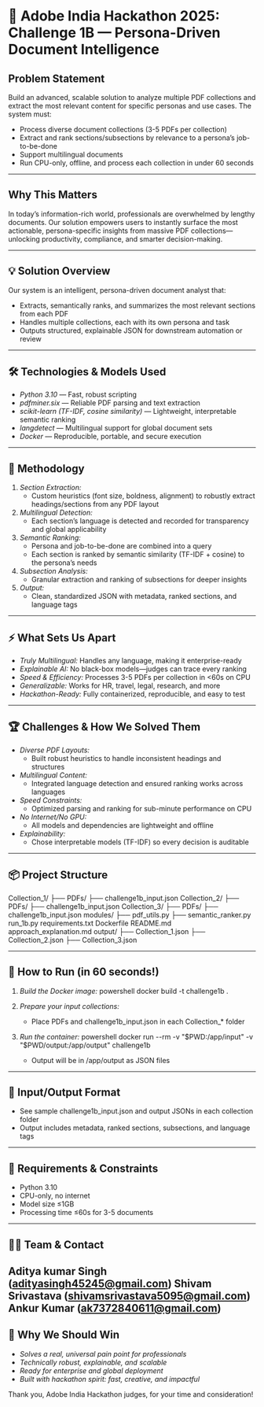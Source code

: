 # 🚀 Adobe India Hackathon 2025: Challenge 1B — Persona-Driven Document Intelligence

## Problem Statement
Build an advanced, scalable solution to analyze multiple PDF collections and extract the most relevant content for specific personas and use cases. The system must:
- Process diverse document collections (3-5 PDFs per collection)
- Extract and rank sections/subsections by relevance to a persona’s job-to-be-done
- Support multilingual documents
- Run CPU-only, offline, and process each collection in under 60 seconds

---

## Why This Matters
In today’s information-rich world, professionals are overwhelmed by lengthy documents. Our solution empowers users to instantly surface the most actionable, persona-specific insights from massive PDF collections—unlocking productivity, compliance, and smarter decision-making.

---

## 💡 Solution Overview
Our system is an intelligent, persona-driven document analyst that:
- Extracts, semantically ranks, and summarizes the most relevant sections from each PDF
- Handles multiple collections, each with its own persona and task
- Outputs structured, explainable JSON for downstream automation or review

---

## 🛠️ Technologies & Models Used
- *Python 3.10* — Fast, robust scripting
- *pdfminer.six* — Reliable PDF parsing and text extraction
- *scikit-learn (TF-IDF, cosine similarity)* — Lightweight, interpretable semantic ranking
- *langdetect* — Multilingual support for global document sets
- *Docker* — Reproducible, portable, and secure execution

---

## 🧠 Methodology
1. *Section Extraction:*
   - Custom heuristics (font size, boldness, alignment) to robustly extract headings/sections from any PDF layout
2. *Multilingual Detection:*
   - Each section’s language is detected and recorded for transparency and global applicability
3. *Semantic Ranking:*
   - Persona and job-to-be-done are combined into a query
   - Each section is ranked by semantic similarity (TF-IDF + cosine) to the persona’s needs
4. *Subsection Analysis:*
   - Granular extraction and ranking of subsections for deeper insights
5. *Output:*
   - Clean, standardized JSON with metadata, ranked sections, and language tags

---

## ⚡ What Sets Us Apart
- *Truly Multilingual:* Handles any language, making it enterprise-ready
- *Explainable AI:* No black-box models—judges can trace every ranking
- *Speed & Efficiency:* Processes 3-5 PDFs per collection in <60s on CPU
- *Generalizable:* Works for HR, travel, legal, research, and more
- *Hackathon-Ready:* Fully containerized, reproducible, and easy to test

---

## 🏆 Challenges & How We Solved Them
- *Diverse PDF Layouts:*
  - Built robust heuristics to handle inconsistent headings and structures
- *Multilingual Content:*
  - Integrated language detection and ensured ranking works across languages
- *Speed Constraints:*
  - Optimized parsing and ranking for sub-minute performance on CPU
- *No Internet/No GPU:*
  - All models and dependencies are lightweight and offline
- *Explainability:*
  - Chose interpretable models (TF-IDF) so every decision is auditable

---

## 📦 Project Structure

Collection_1/
  ├── PDFs/
  ├── challenge1b_input.json
Collection_2/
  ├── PDFs/
  ├── challenge1b_input.json
Collection_3/
  ├── PDFs/
  ├── challenge1b_input.json
modules/
  ├── pdf_utils.py
  ├── semantic_ranker.py
run_1b.py
requirements.txt
Dockerfile
README.md
approach_explanation.md
output/
  ├── Collection_1.json
  ├── Collection_2.json
  ├── Collection_3.json


---

## 🚀 How to Run (in 60 seconds!)
1. *Build the Docker image:*
   powershell
   docker build -t challenge1b .
   
2. *Prepare your input collections:*
   - Place PDFs and challenge1b_input.json in each Collection_* folder
3. *Run the container:*
   powershell
   docker run --rm -v "$PWD:/app/input" -v "$PWD/output:/app/output" challenge1b
   
   - Output will be in /app/output as JSON files

---

## 📑 Input/Output Format
- See sample challenge1b_input.json and output JSONs in each collection folder
- Output includes metadata, ranked sections, subsections, and language tags

---

## 📝 Requirements & Constraints
- Python 3.10
- CPU-only, no internet
- Model size ≤1GB
- Processing time ≤60s for 3-5 documents

---

## 👨‍💻 Team & Contact
Aditya kumar Singh (<adityasingh45245@gmail.com>)
Shivam Srivastava (<shivamsrivastava5095@gmail.com>)
Ankur Kumar (<ak7372840611@gmail.com>)
---

## 🙌 Why We Should Win
- *Solves a real, universal pain point for professionals*
- *Technically robust, explainable, and scalable*
- *Ready for enterprise and global deployment*
- *Built with hackathon spirit: fast, creative, and impactful*

Thank you, Adobe India Hackathon judges, for your time and consideration!
